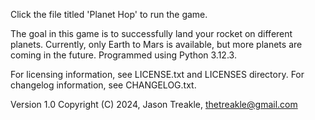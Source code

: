 Click the file titled 'Planet Hop' to run the game.

The goal in this game is to successfully land your rocket on different planets. Currently, only Earth to Mars is available, but more planets are coming in the future. Programmed using Python 3.12.3.

For licensing information, see LICENSE.txt and LICENSES directory.
For changelog information, see CHANGELOG.txt.

Version 1.0
Copyright (C) 2024, Jason Treakle, thetreakle@gmail.com